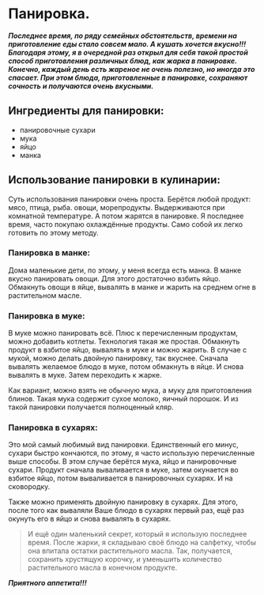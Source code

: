 # Панировка.

_**Последнее время, по ряду семейных обстоятельств, времени на приготовление еды стало совсем мало. А кушать хочется вкусно!!! Благодаря этому, я в очередной раз открыл для себя такой простой способ приготовления различных блюд, как жарка в панировке. Конечно, каждый день есть жареное не очень полезно, но иногда это спасает. При этом блюда, приготовленные в панировке, сохраняют сочность и получаются очень вкусными.**_

## Ингредиенты для панировки:
- панировочные сухари
- мука
- яйцо
- манка

## Использование панировки в кулинарии:
Суть использования панировки очень проста. Берётся любой продукт: мясо, птица, рыба. овощи, морепродукты. Выдерживаются при комнатной температуре. А потом жарятся в панировке. Я последнее время, часто покупаю охлаждённые продукты. Само собой их легко готовить по этому методу.

### Панировка в манке:
Дома маленькие дети, по этому, у меня всегда есть манка. В манке вкусно панировать овощи. Для этого достаточно взбить яйцо. Обмакнуть овощи в яйце, вывалять в манке и жарить на среднем огне в растительном масле.

### Панировка в муке:
В муке можно панировать всё. Плюс к перечисленным продуктам, можно добавить котлеты. Технология такая же простая. Обмакнуть продукт в взбитое яйцо, вывалять в муке и можно жарить. В случае с мукой, можно делать двойную панировку, так вкуснее. Сначала вывалять желаемое блюдо в муке, потом обмакнуть в яйце. И снова вывалять в муке. Затем переходить к жарке.

Как вариант, можно взять не обычную мука, а муку для приготовления блинов. Такая мука содержит сухое молоко, яичный порошок. И из такой панировки получается полноценный кляр.

### Панировка в сухарях:
Это мой самый любимый вид панировки. Единственный его минус, сухари быстро кончаются, по этому, я часто использую перечисленные выше способы. В этом случае берётся мука, яйцо и панировочные сухари. Продукт сначала вываливается в муке, затем окунается во взбитое яйцо, потом вываливается в панировочных сухарях. И на сковородку.

Также можно применять двойную панировку в сухарях. Для этого, после того как вываляли Ваше блюдо в сухарях первый раз, ещё раз окунуть его в яйцо и снова вывалять в сухарях.

> И ещё один маленький секрет, который я использую последнее время. После жарки, я складываю своё блюдо на салфетку, чтобы она впитала остатки растительного масла. Так, получается, сохранить хрустящую корочку, и уменьшить количество растительного масла в конечном продукте.

***Приятного аппетита!!!***
